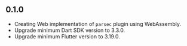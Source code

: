 ## 0.1.0

- Creating Web implementation of `parsec` plugin using WebAssembly.
- Upgrade minimum Dart SDK version to 3.3.0.
- Upgrade minimum Flutter version to 3.19.0.